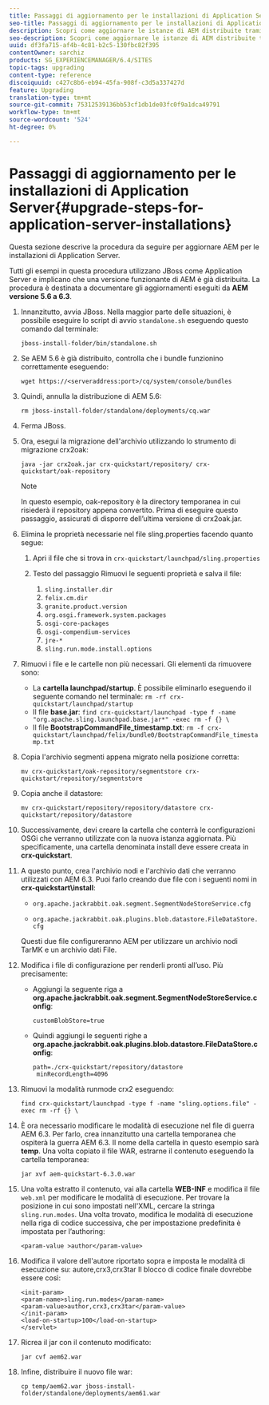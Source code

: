 ```yaml
---
title: Passaggi di aggiornamento per le installazioni di Application Server
seo-title: Passaggi di aggiornamento per le installazioni di Application Server
description: Scopri come aggiornare le istanze di AEM distribuite tramite Application Server.
seo-description: Scopri come aggiornare le istanze di AEM distribuite tramite Application Server.
uuid: df3fa715-af4b-4c81-b2c5-130fbc82f395
contentOwner: sarchiz
products: SG_EXPERIENCEMANAGER/6.4/SITES
topic-tags: upgrading
content-type: reference
discoiquuid: c427c8b6-eb94-45fa-908f-c3d5a337427d
feature: Upgrading
translation-type: tm+mt
source-git-commit: 75312539136bb53cf1db1de03fc0f9a1dca49791
workflow-type: tm+mt
source-wordcount: '524'
ht-degree: 0%

---
```



# Passaggi di aggiornamento per le installazioni di Application Server{#upgrade-steps-for-application-server-installations}

Questa sezione descrive la procedura da seguire per aggiornare AEM per le installazioni di Application Server.

Tutti gli esempi in questa procedura utilizzano JBoss come Application Server e implicano che una versione funzionante di AEM è già distribuita. La procedura è destinata a documentare gli aggiornamenti eseguiti da **AEM versione 5.6 a 6.3**.

1. Innanzitutto, avvia JBoss. Nella maggior parte delle situazioni, è possibile eseguire lo script di avvio `standalone.sh` eseguendo questo comando dal terminale:

   ```shell
   jboss-install-folder/bin/standalone.sh
   ```

1. Se AEM 5.6 è già distribuito, controlla che i bundle funzionino correttamente eseguendo:

   ```shell
   wget https://<serveraddress:port>/cq/system/console/bundles
   ```

1. Quindi, annulla la distribuzione di AEM 5.6:

   ```shell
   rm jboss-install-folder/standalone/deployments/cq.war
   ```

1. Ferma JBoss.

1. Ora, esegui la migrazione dell&#39;archivio utilizzando lo strumento di migrazione crx2oak:

   ```shell
   java -jar crx2oak.jar crx-quickstart/repository/ crx-quickstart/oak-repository
   ```

   >[!NOTE]
   >
   >In questo esempio, oak-repository è la directory temporanea in cui risiederà il repository appena convertito. Prima di eseguire questo passaggio, assicurati di disporre dell’ultima versione di crx2oak.jar.

1. Elimina le proprietà necessarie nel file sling.properties facendo quanto segue:

   1. Apri il file che si trova in `crx-quickstart/launchpad/sling.properties`
   1. Testo del passaggio Rimuovi le seguenti proprietà e salva il file:

      1. `sling.installer.dir`
      1. `felix.cm.dir`
      1. `granite.product.version`
      1. `org.osgi.framework.system.packages`
      1. `osgi-core-packages`
      1. `osgi-compendium-services`
      1. `jre-*`
      1. `sling.run.mode.install.options`

1. Rimuovi i file e le cartelle non più necessari. Gli elementi da rimuovere sono:

   * La **cartella launchpad/startup**. È possibile eliminarlo eseguendo il seguente comando nel terminale: `rm -rf crx-quickstart/launchpad/startup`
   * Il file **base.jar**: `find crx-quickstart/launchpad -type f -name "org.apache.sling.launchpad.base.jar*" -exec rm -f {} \`
   * Il file **BootstrapCommandFile_timestamp.txt**: `rm -f crx-quickstart/launchpad/felix/bundle0/BootstrapCommandFile_timestamp.txt`

1. Copia l&#39;archivio segmenti appena migrato nella posizione corretta:

   ```shell
   mv crx-quickstart/oak-repository/segmentstore crx-quickstart/repository/segmentstore
   ```

1. Copia anche il datastore:

   ```shell
   mv crx-quickstart/repository/repository/datastore crx-quickstart/repository/datastore
   ```

1. Successivamente, devi creare la cartella che conterrà le configurazioni OSGi che verranno utilizzate con la nuova istanza aggiornata. Più specificamente, una cartella denominata install deve essere creata in **crx-quickstart**.

1. A questo punto, crea l&#39;archivio nodi e l&#39;archivio dati che verranno utilizzati con AEM 6.3. Puoi farlo creando due file con i seguenti nomi in **crx-quickstart\install**:

   * `org.apache.jackrabbit.oak.segment.SegmentNodeStoreService.cfg`

   * `org.apache.jackrabbit.oak.plugins.blob.datastore.FileDataStore.cfg`

   Questi due file configureranno AEM per utilizzare un archivio nodi TarMK e un archivio dati File.

1. Modifica i file di configurazione per renderli pronti all’uso. Più precisamente:

   * Aggiungi la seguente riga a **org.apache.jackrabbit.oak.segment.SegmentNodeStoreService.config**:

      `customBlobStore=true`

   * Quindi aggiungi le seguenti righe a **org.apache.jackrabbit.oak.plugins.blob.datastore.FileDataStore.config**:

      ```
      path=./crx-quickstart/repository/datastore
       minRecordLength=4096
      ```

1. Rimuovi la modalità runmode crx2 eseguendo:

   ```shell
   find crx-quickstart/launchpad -type f -name "sling.options.file" -exec rm -rf {} \
   ```

1. È ora necessario modificare le modalità di esecuzione nel file di guerra AEM 6.3. Per farlo, crea innanzitutto una cartella temporanea che ospiterà la guerra AEM 6.3. Il nome della cartella in questo esempio sarà **temp**. Una volta copiato il file WAR, estrarne il contenuto eseguendo la cartella temporanea:

   ```shell
   jar xvf aem-quickstart-6.3.0.war
   ```

1. Una volta estratto il contenuto, vai alla cartella **WEB-INF** e modifica il file `web.xml` per modificare le modalità di esecuzione. Per trovare la posizione in cui sono impostati nell&#39;XML, cercare la stringa `sling.run.modes`. Una volta trovato, modifica le modalità di esecuzione nella riga di codice successiva, che per impostazione predefinita è impostata per l’authoring:

   ```shell
   <param-value >author</param-value>
   ```

1. Modifica il valore dell&#39;autore riportato sopra e imposta le modalità di esecuzione su: autore,crx3,crx3tar Il blocco di codice finale dovrebbe essere così:

   ```
   <init-param>
   <param-name>sling.run.modes</param-name>
   <param-value>author,crx3,crx3tar</param-value>
   </init-param>
   <load-on-startup>100</load-on-startup>
   </servlet>
   ```

1. Ricrea il jar con il contenuto modificato:

   ```shell
   jar cvf aem62.war
   ```

1. Infine, distribuire il nuovo file war:

   ```shell
   cp temp/aem62.war jboss-install-folder/standalone/deployments/aem61.war
   ```

